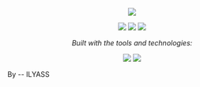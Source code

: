 <p align="center">
  <img src="https://capsule-render.vercel.app/api?type=rect&color=0:000000,100:1abc9c&height=120&section=header&text=1337-PISCINE&fontSize=50&fontColor=ffffff&animation=fadeIn&fontAlignY=55"/>
</p>

<p align="center">
  <img src="https://img.shields.io/github/last-commit/IlyassLho/1337-PISCINE?color=gray&label=last%20commit">
  <img src="https://img.shields.io/badge/c-99.5%25-1abc9c">
  <img src="https://img.shields.io/badge/languages-2-1abc9c">
</p>

<p align="center">
  <i>Built with the tools and technologies:</i>
</p>

<p align="center">
  <img src="https://img.shields.io/badge/GNU%20Bash-4EAA25?logo=gnubash&logoColor=white">
  <img src="https://img.shields.io/badge/C-A8B9CC?logo=c&logoColor=white">
</p>



By -- ILYASS
